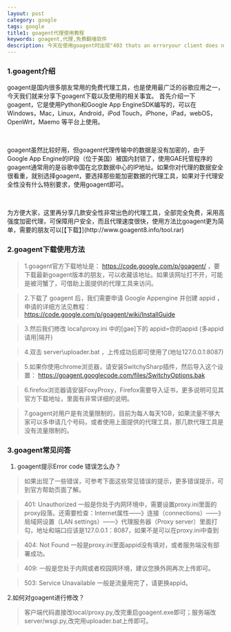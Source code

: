 ```yaml
---
layout: post
category: google
tags: google 
title1: goagent代理使用教程
keywords: goagent,代理,免费翻墙软件
description: 今天在使用goagent时出现"403 thats an erroryour client does not have permission to get url /2 from this server. thats all we know."导致无法翻墙了，找不到原因，于是乎只能删除重新安装一次了。以前的goagent版本3.0.2，现在安装版本3.0.6，发现还是不稳定，难道乎要开会了。
---
```


### 1.goagent介绍

<p>goagent是国内很多朋友常用的免费代理工具，也是使用最广泛的谷歌应用之一，今天我们就来分享下goagent下载以及使用的相关事宜。 首先介绍一下goagent，它是使用Python和Google App EngineSDK编写的，可以在 Windows，Mac，Linux，Android，iPod Touch，iPhone，iPad，webOS，OpenWrt，Maemo 等平台上使用。</p><br>

<p>goagent虽然比较好用，但goagent代理传输中的数据是没有加密的，由于Google App Engine的IP段（位于美国）被国内封锁了，使用GAE托管程序的goagent通常用的是谷歌中国在北京数据中心的IP地址。如果你对代理的数据安全很看重，就别选择goagent，要选择那些能加密数据的代理工具，如果对于代理安全性没有什么特别要求，使用goagent即可。</p><br>

<p>为方便大家，这里再分享几款安全性非常出色的代理工具，全部完全免费，采用高强度加密代理，可保障用户安全，而且代理速度很快，使用方法比goagent更为简单，需要的朋友可以[【下载】](http://www.goagent8.info/tool.rar)</p>

### 2.goagent下载使用方法

>1.goagent官方下载地址是： https://code.google.com/p/goagent/ ，要下载最新goagent版本的朋友，可以收藏该地址。如果该网址打不开，可能是被河蟹了，可借助上面提供的代理工具来访问。

>2.下载了 goagent 后，我们需要申请 Google Appengine 并创建 appid ，申请的详细方法见教程： https://code.google.com/p/goagent/wiki/InstallGuide

>3.然后我们修改 local\proxy.ini 中的[gae]下的 appid=你的appid (多appid请用|隔开)

>4.双击 server\uploader.bat ，上传成功后即可使用了(地址127.0.0.1:8087)

>5.如果你使用chrome浏览器，请安装SwitchySharp插件，然后导入这个设置： https://goagent.googlecode.com/files/SwitchyOptions.bak

>6.firefox浏览器请安装FoxyProxy，Firefox需要导入证书，更多说明可见其官方下载地址，里面有非常详细的说明。

>7.goagent对用户是有流量限制的，目前为每人每天1GB，如果流量不够大家可以多申请几个号码，或者使用上面提供的代理工具，那几款代理工具是没有流量限制的。


### 3.goagent常见问答

1. goagent提示Error code 错误怎么办？

>如果出现了一些错误，可参考下面这些常见错误的提示，更多错误提示，可到官方帮助页面了解。

>401: Unauthorized 一般是你处于内网环境中，需要设置proxy.ini里面的proxy段落。还需要检查：Internet属性——》连接（connections）——》局域网设置（LAN settings）——》代理服务器（Proxy server）里面打勾，地址和端口应该是127.0.0.1：8087，如果不是可以在proxy.ini中查到

>404: Not Found 一般是proxy.ini里面appid没有填对，或者服务端没有部署成功。

>409: 一般是您处于内网或者校园网环境，建议您换外网再次上传即可。

>503: Service Unavailable 一般是流量用完了，请更换appid。


2.如何对goagent进行修改？

>客户端代码直接改local/proxy.py,改完重启goagent.exe即可；服务端改server/wsgi.py,改完用uploader.bat上传即可。
